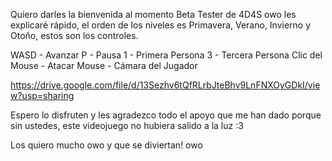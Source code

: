 Quiero darles la bienvenida al momento Beta Tester de 4D4S owo les explicaré rápido, el orden de los niveles es Primavera, Verano, Invierno y Otoño, estos son los controles.

WASD - Avanzar
P - Pausa
1 - Primera Persona
3 -  Tercera Persona
Clic del Mouse - Atacar 
Mouse - Cámara del Jugador 

https://drive.google.com/file/d/13Sezhv6tQfRLrbJteBhv9LnFNXOyGDkI/view?usp=sharing

Espero lo disfruten y les agradezco todo el apoyo que me han dado porque sin ustedes, este videojuego no hubiera salido a la luz :3

Los quiero mucho owo y que se diviertan! owo 
